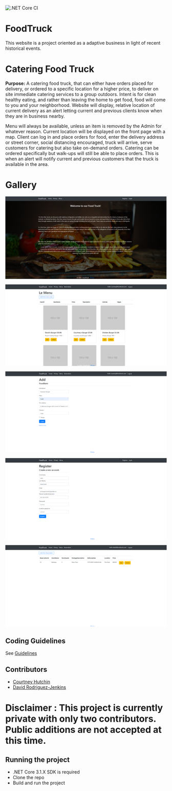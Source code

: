 ![.NET Core CI](https://github.com/davidrodjen/FoodTruck/workflows/.NET%20Core%20CI/badge.svg)

# FoodTruck
This website is a project oriented as a adaptive business in light of recent historical events.

# Catering Food Truck
**Purpose:** A catering food truck, that can either have orders placed for delivery, or ordered to a specific location for a higher price, to deliver on site immediate catering services to a group outdoors. Intent is for clean healthy eating, and rather than leaving the home to get food, food will come to you and your neighborhood. Website will display, relative location of current delivery as an alert letting current and previous clients know when they are in business nearby. 

Menu will always be available, unless an item is removed by the Admin for whatever reason. Current location will be displayed on the front page with a map. Client can log in and place orders for food, enter the delivery address or street corner, social distancing encouraged, truck will arrive, serve customers for catering but also take on-demand orders. Catering can be ordered specifically but walk-ups will still be able to place orders. This is when an alert will notify current and previous customers that the truck is available in the area.

# Gallery

![FoodTruckMenu](FoodTruck/wwwroot/ReadMeImages/MainMenu.png)

![FoodTruckMenu](FoodTruck/wwwroot/ReadMeImages/Menu.png)

![FoodTruckMenu](FoodTruck/wwwroot/ReadMeImages/FoodItemCrud.png)

![FoodTruckMenu](FoodTruck/wwwroot/ReadMeImages/Register.png)

![FoodTruckMenu](FoodTruck/wwwroot/ReadMeImages/ReservationCrud.PNG)



## Coding Guidelines
See [Guidelines](CodeGuidelines.md)

## Contributors

- [Courtney Hutchin](https://github.com/CourtneyHutchin)
- [David Rodriguez-Jenkins](https://github.com/davidrodjen)

# Disclaimer : This project is currently private with only two contributors. Public additions are not accepted at this time. 

## Running the project
- .NET Core 3.1.X SDK is required
- Clone the repo
- Build and run the project
